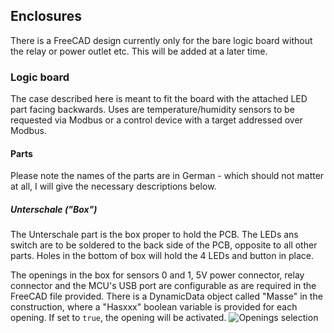 ## Enclosures

There is a FreeCAD design currently only for the bare logic board without the relay or power outlet etc. This will be added at a later time.

### Logic board

The case described here is meant to fit the board with the attached LED part facing backwards. Uses are temperature/humidity sensors to be requested via Modbus or a control device with a target addressed over Modbus. 

#### Parts

Please note the names of the parts are in German - which should not matter at all, I will give the necessary descriptions below.

##### Unterschale ("Box")

The Unterschale part is the box proper to hold the PCB. The LEDs ans switch are to be soldered to the back side of the PCB, opposite to all other parts.
Holes in the bottom of box will hold the 4 LEDs and button in place.

The openings in the box for sensors 0 and 1, 5V power connector, relay connector and the MCU's USB port are configurable as are required in the FreeCAD file provided.
There is a DynamicData object called "Masse" in the construction, where a "Hasxxx" boolean variable is provided for each opening.
If set to ``true``, the opening will be activated.
<img src=https://github.com/Miq1/DewAir/blob/master/iExtras/Enclosure/SelectOpening.png alt="Openings selection">